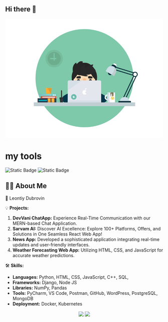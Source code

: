 ## Hi there 👋

<img src="https://github.com/Leon-Dubrovin/Leon-Dubrovin/blob/main/proger.gif" alt="The Unlimited" width = "600">

# my tools
![Static Badge](https://img.shields.io/badge/py-python-blue?logo=python)
![Static Badge](https://img.shields.io/badge/django-black?logo=django&logoColor=orange)

## 🙋‍♂️ About Me

🚀 Leontiy Dubrovin  

💡 **Projects:**
1. **DevVani ChatApp:** Experience Real-Time Communication with our MERN-based Chat Application.
2. **Sarvam AI:** Discover AI Excellence: Explore 100+ Platforms, Offers, and Solutions in One Seamless React Web App!
5. **News App:** Developed a sophisticated application integrating real-time updates and user-friendly interfaces.
6. **Weather Forecasting Web App:** Utilizing HTML, CSS, and JavaScript for accurate weather predictions.

🛠️ **Skills:**
- **Languages:** Python, HTML, CSS, JavaScript, C++, SQL, 
- **Frameworks:** Django, Node JS
- **Libraries:** NumPy, Pandas
- **Tools:** PyCharm, VS Code, Postman, GitHub, WordPress, PostgreSQL, MongoDB
- **Deployment:** Docker, Kubernetes

<p align="center">
    <img align="center" src="https://github-readme-stats.vercel.app/api?username=Leon-Dubrovin&show_icons=true&hide_border=true&title_color=94b4a4&amp&icon_color=FFFFFF&amp&text_color=FFFFFF&amp&bg_color=000000&count_private=true&include_all_commits=true"/>
    <img align="center" height="195px" src="https://github-readme-stats.vercel.app/api/top-langs/?username=Leon-Dubrovin&text_color=FFFFFF&bg_color=000000&title_color=94b4a4&langs_count=15&layout=compact&hide_border=true" />
</p>

